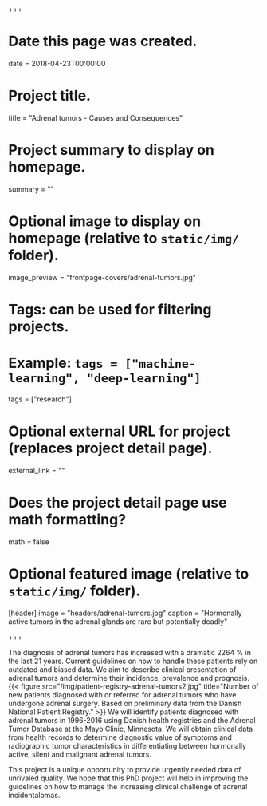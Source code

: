 +++
# Date this page was created.
date = 2018-04-23T00:00:00

# Project title.
title = "Adrenal tumors - Causes and Consequences"

# Project summary to display on homepage.
summary = ""

# Optional image to display on homepage (relative to `static/img/` folder).
image_preview = "frontpage-covers/adrenal-tumors.jpg"

# Tags: can be used for filtering projects.
# Example: `tags = ["machine-learning", "deep-learning"]`
tags = ["research"]

# Optional external URL for project (replaces project detail page).
external_link = ""

# Does the project detail page use math formatting?
math = false

# Optional featured image (relative to `static/img/` folder).
[header]
image = "headers/adrenal-tumors.jpg"
caption = "Hormonally active tumors in the adrenal glands are rare but potentially deadly"

+++

The diagnosis of adrenal tumors has increased with a dramatic 2264 % in the last 21 years. Current guidelines on how to handle these patients rely on outdated and biased data. We aim to describe clinical presentation of adrenal tumors and determine their incidence, prevalence and prognosis.
{{< figure src="/img/patient-registry-adrenal-tumors2.jpg" title="Number of new patients diagnosed with or referred for adrenal tumors who have undergone adrenal surgery. Based on preliminary data from the Danish National Patient Registry." >}}
We will identify patients diagnosed with adrenal tumors in 1996-2016 using Danish health registries and the Adrenal Tumor Database at the Mayo Clinic, Minnesota. We will obtain clinical data from health records to determine diagnostic value of symptoms and radiographic tumor characteristics in differentiating between hormonally active, silent and malignant adrenal tumors. 

This project is a unique opportunity to provide urgently needed data of unrivaled quality. We hope that this PhD project will help in improving the guidelines on how to manage the increasing clinical challenge of adrenal incidentalomas.

